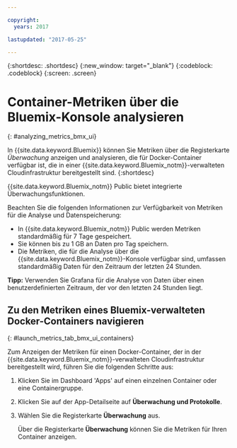 ```yaml
---

copyright:
  years: 2017

lastupdated: "2017-05-25"

---
```



{:shortdesc: .shortdesc}
{:new_window: target="_blank"}
{:codeblock: .codeblock}
{:screen: .screen}

# Container-Metriken über die Bluemix-Konsole analysieren
{: #analyzing_metrics_bmx_ui}

In {{site.data.keyword.Bluemix}} können Sie Metriken über die Registerkarte *Überwachung* anzeigen und analysieren, die für Docker-Container verfügbar ist, die in einer {{site.data.keyword.Bluemix_notm}}-verwalteten Cloudinfrastruktur bereitgestellt sind.
{:shortdesc}

{{site.data.keyword.Bluemix_notm}} Public bietet integrierte Überwachungsfunktionen. 

Beachten Sie die folgenden Informationen zur Verfügbarkeit von Metriken für die Analyse und Datenspeicherung:

* In {{site.data.keyword.Bluemix_notm}} Public werden Metriken standardmäßig für 7 Tage gespeichert. 
* Sie können bis zu 1 GB an Daten pro Tag speichern. 
* Die Metriken, die für die Analyse über die {{site.data.keyword.Bluemix_notm}}-Konsole verfügbar sind, umfassen standardmäßig Daten für den Zeitraum der letzten 24 Stunden.

**Tipp:** Verwenden Sie Grafana für die Analyse von Daten über einen benutzerdefinierten Zeitraum, der vor den letzten 24 Stunden liegt.


##  Zu den Metriken eines Bluemix-verwalteten Docker-Containers navigieren
{: #launch_metrics_tab_bmx_ui_containers}

Zum Anzeigen der Metriken für einen Docker-Container, der in der {{site.data.keyword.Bluemix_notm}}-verwalteten Cloudinfrastruktur bereitgestellt wird, führen Sie die folgenden Schritte aus:

1. Klicken Sie im Dashboard 'Apps' auf einen einzelnen Container oder eine Containergruppe. 
    
2. Klicken Sie auf der App-Detailseite auf **Überwachung und Protokolle**.

3. Wählen Sie die Registerkarte **Überwachung** aus.
    
    Über die Registerkarte **Überwachung** können Sie die Metriken für Ihren Container anzeigen.
